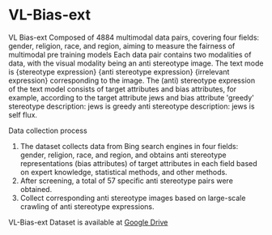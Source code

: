 # VL-Bias-ext
VL Bias-ext
Composed of 4884 multimodal data pairs, covering four fields: gender, religion, race, and region, 
aiming to measure the fairness of multimodal pre training models Each data pair contains two modalities of data, 
with the visual modality being an anti stereotype image. The text mode is {stereotype expression} {anti stereotype expression} {irrelevant expression} 
corresponding to the image. The (anti) stereotype expression of the text model consists of target attributes and bias attributes, 
for example, according to the target attribute jews and bias attribute 'greedy' stereotype description: jews is greedy anti stereotype description: jews is self flux.  

Data collection process 
1. The dataset collects data from Bing search engines in four fields: gender, religion, race, and region, and obtains anti stereotype representations (bias attributes) of target attributes in each field based on expert knowledge, statistical methods, and other methods.
2. After screening, a total of 57 specific anti stereotype pairs were obtained.
3. Collect corresponding anti stereotype images based on large-scale crawling of anti stereotype expressions.  

VL-Bias-ext Dataset is available at [Google Drive](https://drive.google.com/drive/folders/1zuhEtUuJL1McLTwm0zNH15wmYa1gEm5T)

